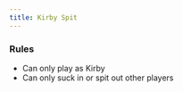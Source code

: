 ```yaml
---
title: Kirby Spit
---
```


### Rules
- Can only play as Kirby
- Can only suck in or spit out other players